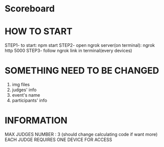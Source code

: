 # Scoreboard

# HOW TO START
STEP1- to start: npm start
STEP2- open ngrok server(on terminal): ngrok http 5000
STEP3- follow ngrok link in terminal(every devices)

# SOMETHING NEED TO BE CHANGED
1. img files
2. judges' info
3. event's name
4. participants' info

# INFORMATION
MAX JUDGES NUMBER : 3 (should change calculating code if want more)
EACH JUDGE REQUIRES ONE DEVICE FOR ACCESS
